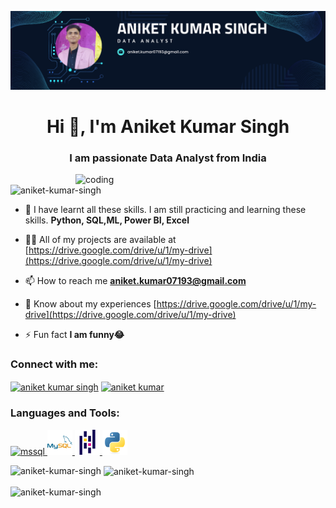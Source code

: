 ![logo](https://github.com/Aniket7923/Aniket28/blob/main/1.png)
<h1 align="center">Hi 👋, I'm Aniket Kumar Singh</h1>
<h3 align="center">I am passionate Data Analyst from India</h3>

<img align="right" alt="coding" width="400" src="https://github.com/user-attachments/assets/c9761b5f-5e22-4a96-93e0-81680a68cae7">

<p align="left"> <img src="https://komarev.com/ghpvc/?username=aniket-kumar-singh&label=Profile%20views&color=0e75b6&style=flat" alt="aniket-kumar-singh" /> </p>

- 🌱 I have learnt all these skills. I am still practicing and learning these skills. **Python, SQL,ML, Power BI, Excel**

- 👨‍💻 All of my projects are available at [https://drive.google.com/drive/u/1/my-drive](https://drive.google.com/drive/u/1/my-drive)

- 📫 How to reach me                      **aniket.kumar07193@gmail.com**

- 📄 Know about my experiences [https://drive.google.com/drive/u/1/my-drive](https://drive.google.com/drive/u/1/my-drive)

- ⚡ Fun fact **I am funny😂**

<h3 align="left">Connect with me:</h3>
<p align="left">
<a href="https://linkedin.com/in/aniket kumar singh" target="blank"><img align="center" src="https://raw.githubusercontent.com/rahuldkjain/github-profile-readme-generator/master/src/images/icons/Social/linked-in-alt.svg" alt="aniket kumar singh" height="30" width="40" /></a>
<a href="https://www.hackerrank.com/aniket kumar" target="blank"><img align="center" src="https://raw.githubusercontent.com/rahuldkjain/github-profile-readme-generator/master/src/images/icons/Social/hackerrank.svg" alt="aniket kumar" height="30" width="40" /></a>
</p>

<h3 align="left">Languages and Tools:</h3>
<p align="left"> <a href="https://www.microsoft.com/en-us/sql-server" target="_blank" rel="noreferrer"> <img src="https://www.svgrepo.com/show/303229/microsoft-sql-server-logo.svg" alt="mssql" width="40" height="40"/> </a> <a href="https://www.mysql.com/" target="_blank" rel="noreferrer"> <img src="https://raw.githubusercontent.com/devicons/devicon/master/icons/mysql/mysql-original-wordmark.svg" alt="mysql" width="40" height="40"/> </a> <a href="https://pandas.pydata.org/" target="_blank" rel="noreferrer"> <img src="https://raw.githubusercontent.com/devicons/devicon/2ae2a900d2f041da66e950e4d48052658d850630/icons/pandas/pandas-original.svg" alt="pandas" width="40" height="40"/> </a> <a href="https://www.python.org" target="_blank" rel="noreferrer"> <img src="https://raw.githubusercontent.com/devicons/devicon/master/icons/python/python-original.svg" alt="python" width="40" height="40"/> </a> </p>

<p><img align="left" src="https://github-readme-stats.vercel.app/api/top-langs?username=aniket-kumar-singh&show_icons=true&locale=en&layout=compact" alt="aniket-kumar-singh" /></p>

<p>&nbsp;<img align="center" src="https://github-readme-stats.vercel.app/api?username=aniket-kumar-singh&show_icons=true&locale=en" alt="aniket-kumar-singh" /></p>

<p><img align="center" src="https://github-readme-streak-stats.herokuapp.com/?user=aniket-kumar-singh&" alt="aniket-kumar-singh" /></p>
